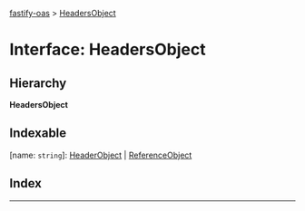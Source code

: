 [fastify-oas](../README.md) > [HeadersObject](../interfaces/headersobject.md)

# Interface: HeadersObject

## Hierarchy

**HeadersObject**

## Indexable

\[name: `string`\]:&nbsp;[HeaderObject](headerobject.md) \| [ReferenceObject](referenceobject.md)
## Index

---

